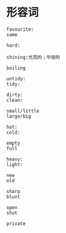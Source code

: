 # 形容词
	favourite: 
	same  

	hard: 

	shining:光亮的；华丽的

	boiling 

	untidy:
	tidy:

	dirty:
	clean:

	small/little
	large/big

	hot:
	cold:

	empty
	full

	heavy:
	light:

	new 
	old

	sharp
	blunt

	open
	shut

	private

